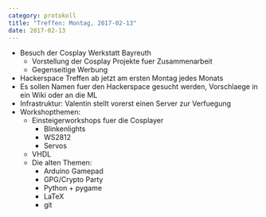 ```yaml
---
category: protokoll
title: "Treffen: Montag, 2017-02-13"
date: 2017-02-13
---
```


- Besuch der Cosplay Werkstatt Bayreuth
  - Vorstellung der Cosplay Projekte fuer Zusammenarbeit
  - Gegenseitige Werbung
- Hackerspace Treffen ab jetzt am ersten Montag jedes Monats
- Es sollen Namen fuer den Hackerspace gesucht werden, Vorschlaege in ein Wiki
  oder an die ML
- Infrastruktur: Valentin stellt vorerst einen Server zur Verfuegung
- Workshopthemen:
  - Einsteigerworkshops fuer die Cosplayer
    - Blinkenlights
    - WS2812
    - Servos
  - VHDL
  - Die alten Themen:
    - Arduino Gamepad
    - GPG/Crypto Party
    - Python + pygame
    - LaTeX
    - git
